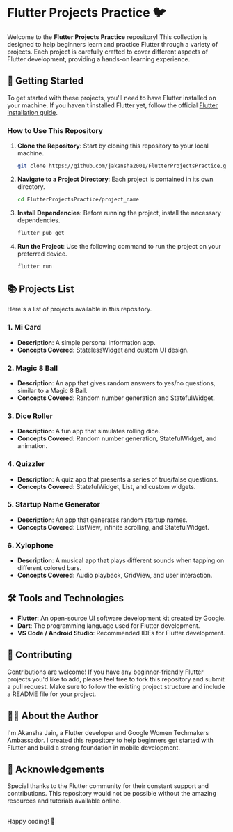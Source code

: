 # Flutter Projects Practice 🐦

Welcome to the **Flutter Projects Practice** repository! This collection is designed to help beginners learn and practice Flutter through a variety of projects. Each project is carefully crafted to cover different aspects of Flutter development, providing a hands-on learning experience.

## 🚀 Getting Started

To get started with these projects, you'll need to have Flutter installed on your machine. If you haven't installed Flutter yet, follow the official [Flutter installation guide](https://flutter.dev/docs/get-started/install).

### How to Use This Repository

1. **Clone the Repository**: Start by cloning this repository to your local machine.
   ```bash
   git clone https://github.com/jakansha2001/FlutterProjectsPractice.git

2. **Navigate to a Project Directory**: Each project is contained in its own directory.
   ```bash
   cd FlutterProjectsPractice/project_name

3. **Install Dependencies**: Before running the project, install the necessary dependencies.
   ```bash
   flutter pub get

4. **Run the Project**: Use the following command to run the project on your preferred device.
   ```bash
   flutter run

## 📚 Projects List

Here's a list of projects available in this repository.

### 1. Mi Card

- **Description**: A simple personal information app.
- **Concepts Covered**: StatelessWidget and custom UI design.

### 2. Magic 8 Ball

- **Description**: An app that gives random answers to yes/no questions, similar to a Magic 8 Ball.
- **Concepts Covered**: Random number generation and StatefulWidget.

### 3. Dice Roller

- **Description**: A fun app that simulates rolling dice.
- **Concepts Covered**: Random number generation, StatefulWidget, and animation.

### 4. Quizzler

- **Description**: A quiz app that presents a series of true/false questions.
- **Concepts Covered**: StatefulWidget, List, and custom widgets.

### 5. Startup Name Generator

- **Description**: An app that generates random startup names.
- **Concepts Covered**: ListView, infinite scrolling, and StatefulWidget.

### 6. Xylophone

- **Description**: A musical app that plays different sounds when tapping on different colored bars.
- **Concepts Covered**: Audio playback, GridView, and user interaction.

## 🛠️ Tools and Technologies

- **Flutter**: An open-source UI software development kit created by Google.
- **Dart**: The programming language used for Flutter development.
- **VS Code / Android Studio**: Recommended IDEs for Flutter development.

## 🤝 Contributing

Contributions are welcome! If you have any beginner-friendly Flutter projects you'd like to add, please feel free to fork this repository and submit a pull request. Make sure to follow the existing project structure and include a README file for your project.

## 👩‍💻 About the Author

I'm Akansha Jain, a Flutter developer and Google Women Techmakers Ambassador. I created this repository to help beginners get started with Flutter and build a strong foundation in mobile development. 

## 🌟 Acknowledgements

Special thanks to the Flutter community for their constant support and contributions. This repository would not be possible without the amazing resources and tutorials available online.

##
Happy coding! 🚀
